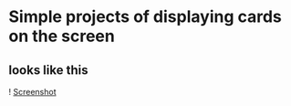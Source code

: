 # Simple projects of displaying cards on the screen

 ## looks like this 

 ! [Screenshot](./Screenshot.jpg)